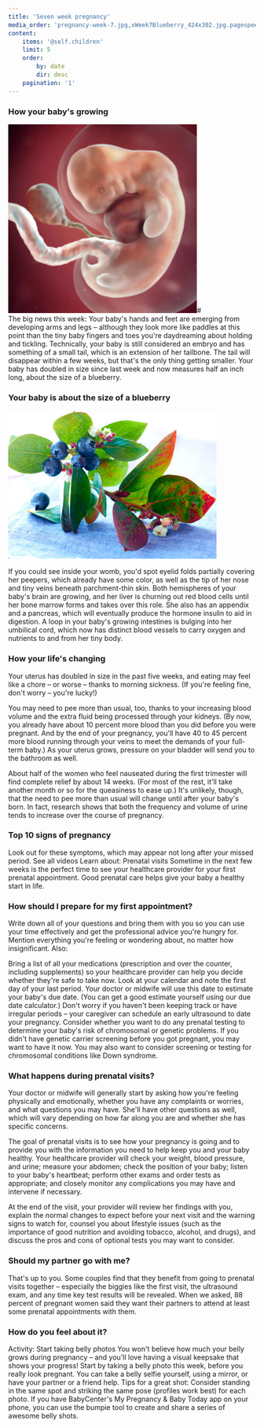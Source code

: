 ```yaml
---
title: 'Seven week pregnancy'
media_order: 'pregnancy-week-7.jpg,xWeek7Blueberry_424x302.jpg.pagespeed.ic.ibRBAI4yZk.jpg'
content:
    items: '@self.children'
    limit: 5
    order:
        by: date
        dir: desc
    pagination: '1'
---
```


###     How your baby's growing

![](pregnancy-week-7.jpg)#     
The big news this week: Your baby's hands and feet are emerging from developing arms and legs – although they look more like paddles at this point than the tiny baby fingers and toes you're daydreaming about holding and tickling. Technically, your baby is still considered an embryo and has something of a small tail, which is an extension of her tailbone. The tail will disappear within a few weeks, but that's the only thing getting smaller. Your baby has doubled in size since last week and now measures half an inch long, about the size of a blueberry.

###     Your baby is about the size of a blueberry

![](xWeek7Blueberry_424x302.jpg.pagespeed.ic.ibRBAI4yZk.jpg)

If you could see inside your womb, you'd spot eyelid folds partially covering her peepers, which already have some color, as well as the tip of her nose and tiny veins beneath parchment-thin skin. Both hemispheres of your baby's brain are growing, and her liver is churning out red blood cells until her bone marrow forms and takes over this role. She also has an appendix and a pancreas, which will eventually produce the hormone insulin to aid in digestion. A loop in your baby's growing intestines is bulging into her umbilical cord, which now has distinct blood vessels to carry oxygen and nutrients to and from her tiny body.

###     How your life's changing
Your uterus has doubled in size in the past five weeks, and eating may feel like a chore – or worse – thanks to morning sickness. (If you're feeling fine, don't worry – you're lucky!)

You may need to pee more than usual, too, thanks to your increasing blood volume and the extra fluid being processed through your kidneys. (By now, you already have about 10 percent more blood than you did before you were pregnant. And by the end of your pregnancy, you'll have 40 to 45 percent more blood running through your veins to meet the demands of your full-term baby.) As your uterus grows, pressure on your bladder will send you to the bathroom as well.

About half of the women who feel nauseated during the first trimester will find complete relief by about 14 weeks. (For most of the rest, it'll take another month or so for the queasiness to ease up.) It's unlikely, though, that the need to pee more than usual will change until after your baby's born. In fact, research shows that both the frequency and volume of urine tends to increase over the course of pregnancy.

###    Top 10 signs of pregnancy

Look out for these symptoms, which may appear not long after your missed period. See all videos
Learn about: Prenatal visits
Sometime in the next few weeks is the perfect time to see your healthcare provider for your first prenatal appointment. Good prenatal care helps give your baby a healthy start in life.

###    How should I prepare for my first appointment?

Write down all of your questions and bring them with you so you can use your time effectively and get the professional advice you're hungry for. Mention everything you're feeling or wondering about, no matter how insignificant. Also:

Bring a list of all your medications (prescription and over the counter, including supplements) so your healthcare provider can help you decide whether they're safe to take now.
Look at your calendar and note the first day of your last period. Your doctor or midwife will use this date to estimate your baby's due date. (You can get a good estimate yourself using our due date calculator.) Don't worry if you haven't been keeping track or have irregular periods – your caregiver can schedule an early ultrasound to date your pregnancy.
Consider whether you want to do any prenatal testing to determine your baby's risk of chromosomal or genetic problems. If you didn't have genetic carrier screening before you got pregnant, you may want to have it now. You may also want to consider screening or testing for chromosomal conditions like Down syndrome.
###     What happens during prenatal visits?

Your doctor or midwife will generally start by asking how you're feeling physically and emotionally, whether you have any complaints or worries, and what questions you may have. She'll have other questions as well, which will vary depending on how far along you are and whether she has specific concerns.

The goal of prenatal visits is to see how your pregnancy is going and to provide you with the information you need to help keep you and your baby healthy. Your healthcare provider will check your weight, blood pressure, and urine; measure your abdomen; check the position of your baby; listen to your baby's heartbeat; perform other exams and order tests as appropriate; and closely monitor any complications you may have and intervene if necessary.

At the end of the visit, your provider will review her findings with you, explain the normal changes to expect before your next visit and the warning signs to watch for, counsel you about lifestyle issues (such as the importance of good nutrition and avoiding tobacco, alcohol, and drugs), and discuss the pros and cons of optional tests you may want to consider.

###    Should my partner go with me?

That's up to you. Some couples find that they benefit from going to prenatal visits together – especially the biggies like the first visit, the ultrasound exam, and any time key test results will be revealed. When we asked, 88 percent of pregnant women said they want their partners to attend at least some prenatal appointments with them.

###     How do you feel about it?

Activity: Start taking belly photos
You won't believe how much your belly grows during pregnancy – and you'll love having a visual keepsake that shows your progress! Start by taking a belly photo this week, before you really look pregnant. You can take a belly selfie yourself, using a mirror, or have your partner or a friend help. Tips for a great shot: Consider standing in the same spot and striking the same pose (profiles work best) for each photo. If you have BabyCenter's My Pregnancy & Baby Today app on your phone, you can use the bumpie tool to create and share a series of awesome belly shots.